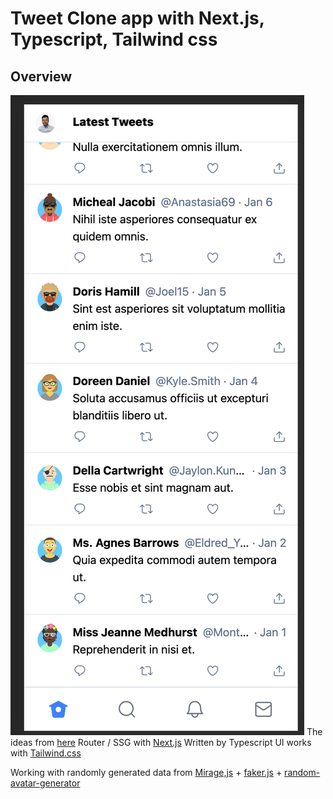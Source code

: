 # Tweet Clone app with Next.js, Typescript, Tailwind css

## Overview
![](./overview.png)
The ideas from [here](https://www.youtube.com/watch?v=Ra5SUzeXOac)
Router / SSG with [Next.js](https://nextjs.org/)
Written by Typescript
UI works with [Tailwind.css](https://tailwindcss.com/)

Working with randomly generated data from [Mirage,js](https://miragejs.com/) + [faker.js](https://github.com/Marak/Faker.js) + [random-avatar-generator](https://github.com/maiconfriedel/random-avatar-generator)

